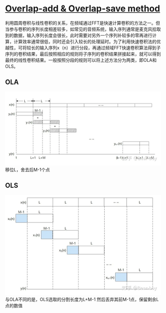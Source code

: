 #  [Overlap-add & Overlap-save method](https://zhuanlan.zhihu.com/p/480320394)    
利用圆周卷积与线性卷积的关系，在频域通过FFT是快速计算卷积的方法之一。但当参与卷积的序列长度相差较多，如常见的音频系统，输入序列通常是麦克风拾取到的数据，输入序列长度会很长，此时需要对另外一个序列补较多的零再进行计算，计算效率通常很低，同时还会引入较长的处理延时。为了利用快速卷积法的优越性，可将较长的输入序列x（n）进行分段，再通过频域FFT快速卷积算法得到子序列的卷积结果，最后按照相应的规则将子序列的卷积结果拼接起来，就可以得到最终的线性卷积结果。一般按照分段的规则可以将上述方法分为两类，即OLA和OLS。
## OLA  
![image](https://raw.githubusercontent.com/andyye1999/image-hosting/master/20220524/image.6k0dk95c2b40.webp)   
移位L，舍去后M-1个点
## OLS  
![image](https://raw.githubusercontent.com/andyye1999/image-hosting/master/20220524/image.4o7qzb51tdk0.webp)  
与OLA不同的是，OLS选取的分割长度为L+M-1
然后丢弃其前M-1点，保留剩余L点的数值

